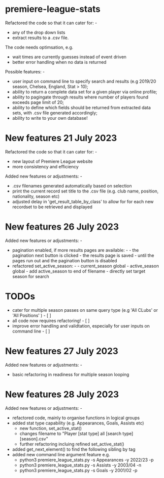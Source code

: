 # premiere-league-stats

Refactored the code so that it can cater for: - 
-   any of the drop down lists
-   extract results to a .csv file. 
 
The code needs optimsation, e.g. 
-   wait times are currently guesses instead of event driven 
-   better error handling when no data is returned

Possible features: -

-   user input on command line to specify search and results (e.g 2019/20 season, Chelsea, England, Stat > 10);
-   ability to return a complete data set for a given player via online profile;
-   ability to pagingate through results where number of players found exceeds page limit of 20;
-   ability to define which fields should be returned from extracted data sets, with .csv file generated accordingly;
-   ability to write to your own database!

# New features 21 July 2023

Refactored the code so that it can cater for: - 
-   new layout of Premiere League website
-   more consistency and efficiency

Added new features or adjustments: -
-   .csv filenames generated automatically based on selection
-   print the current record set title to the .csv file (e.g. club name, position, nationality, season etc)
-   adjusted delay in 'get_result_table_by_class' to allow for for each new recordset to be retrieved and displayed

# New features 26 July 2023

Added new features or adjustments: -
-   pagination enabled, if more results pages are available: -
        - the pagination next button is clicked
        - the results page is saved
        - until the pages run out and the pagination button is disabled
-   refactored set_active_season: - 
        - current_season global 
        - active_season global 
        - add active_season to end of filename
        - directly set target season for search
# TODOs
-   cater for multiple season passes on same query type (e.g 'All CLubs' or 'All Positions' ) - [ ]
-   all code now requires refactoring!                                                        - [ ]
-   improve error handling and validtation, especially for user inputs on command line        - [ ]

# New features 27 July 2023

Added new features or adjustments: -
-   basic refactoring in readiness for multiple season looping

# New features 28 July 2023

Added new features or adjustments: -
- refactored code, mainly to organise functions in logical groups
- added stat type capability (e.g. Appearances, Goals, Assists etc)
  - new function, set_active_stat()
  - changes filename to "Player [stat type] all [search type] [season].csv"
  - further refactoring incluing refined set_active_stat()
- added get_next_element() to find the following sibling by tag
- added new command line argument feature e.g.
  - python3 premiere_league_stats.py -s Appearances -y 2022/23 -p
  - python3 premiere_league_stats.py -s Assists -y 2003/04 -n
  - python3 premiere_league_stats.py -s Goals -y 2001/02 -p
